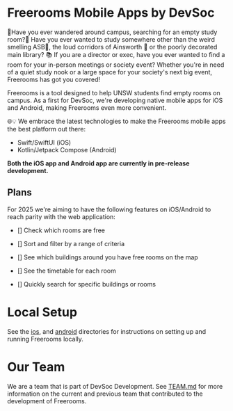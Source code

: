 # Freerooms Mobile Apps by DevSoc

🥾Have you ever wandered around campus, searching for an empty study room?🚪 Have you ever wanted to study somewhere other than the weird smelling ASB🏢, the loud corridors of Ainsworth 🏦 or the poorly decorated main library? 📚 If you are a director or exec, have you ever wanted to find a room for your in-person meetings or society event? Whether you're in need of a quiet study nook or a large space for your society's next big event, Freerooms has got you covered!

Freerooms is a tool designed to help UNSW students find empty rooms on campus. As a first for DevSoc, we're developing native mobile apps for iOS and Android, making Freerooms even more convenient.

🌐💡 We embrace the latest technologies to make the Freerooms mobile apps the best platform out there:
- Swift/SwiftUI (iOS)
- Kotlin/Jetpack Compose (Android)

**Both the iOS app and Android app are currently in pre-release development.**

## Plans

For 2025 we're aiming to have the following features on iOS/Android to reach parity with the web application:

- [] Check which rooms are free

- [] Sort and filter by a range of criteria

- [] See which buildings around you have free rooms on the map

- [] See the timetable for each room

- [] Quickly search for specific buildings or rooms


# Local Setup

See the [ios](ios), and [android](android) directories for instructions on setting up and running Freerooms locally.

# Our Team

We are a team that is part of DevSoc Development. See [TEAM.md](./TEAM.md) for more information on the current and previous team that contributed to the development of Freerooms.
